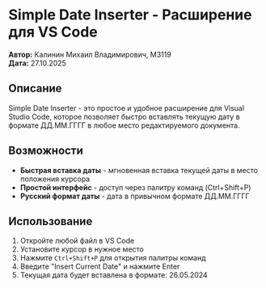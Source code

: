 # Simple Date Inserter - Расширение для VS Code

**Автор:** Калинин Михаил Владимирович, М3119  
**Дата:** 27.10.2025

## Описание

Simple Date Inserter - это простое и удобное расширение для Visual Studio Code, которое позволяет быстро вставлять текущую дату в формате ДД.ММ.ГГГГ в любое место редактируемого документа.

## Возможности

* **Быстрая вставка даты** - мгновенная вставка текущей даты в место положения курсора
* **Простой интерфейс** - доступ через палитру команд (Ctrl+Shift+P)
* **Русский формат даты** - дата в привычном формате ДД.ММ.ГГГГ

## Использование

1. Откройте любой файл в VS Code
2. Установите курсор в нужное место
3. Нажмите `Ctrl+Shift+P` для открытия палитры команд
4. Введите "Insert Current Date" и нажмите Enter
5. Текущая дата будет вставлена в формате: 26.05.2024